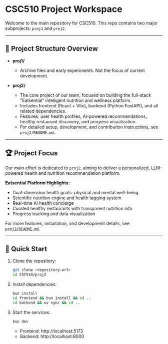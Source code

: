 
# CSC510 Project Workspace

Welcome to the main repository for CSC510. This repo contains two major subprojects: `proj1` and `proj2`.

---

## 📁 Project Structure Overview

- **proj1/**
  - Archive files and early experiments. Not the focus of current development.

- **proj2/**
  - The core project of our team, focused on building the full-stack "Eatsential" intelligent nutrition and wellness platform.
  - Includes frontend (React + Vite), backend (Python FastAPI), and all related dependencies.
  - Features: user health profiles, AI-powered recommendations, healthy restaurant discovery, and progress visualization.
  - For detailed setup, development, and contribution instructions, see `proj2/README.md`.

---

## 🏆 Project Focus

Our main effort is dedicated to `proj2`, aiming to deliver a personalized, LLM-powered health and nutrition recommendation platform.

**Eatsential Platform Highlights:**

- Dual-dimension health goals: physical and mental well-being
- Scientific nutrition engine and health tagging system
- Real-time AI health concierge
- Curated healthy restaurants with transparent nutrition info
- Progress tracking and data visualization

For more features, installation, and development details, see [`proj2/README.md`](proj2/README.md).

---

## 🚀 Quick Start

1. Clone the repository:
    ```bash
    git clone <repository-url>
    cd CSC510/proj2
    ```
2. Install dependencies:
    ```bash
    bun install
    cd frontend && bun install && cd ..
    cd backend && uv sync && cd ..
    ```
3. Start the services:
    ```bash
    bun dev
    ```
    - Frontend: http://localhost:5173
    - Backend: http://localhost:8000
